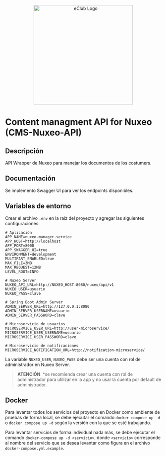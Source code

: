 
<center><a href="https://eclub.com.py/" target="blank"><img src="https://eclub.com.py/wp-content/uploads/2022/05/eclub-logo-en-color.svg" width="320" alt="eClub Logo" /></a></center>

# Content managment API for Nuxeo (CMS-Nuxeo-API)

## Descripción
API Wrapper de Nuxeo para manejar los documentos de los costumers.

## Documentación
Se implemento Swagger UI para ver los endpoints disponibles.

## Variables de entorno

Crear el archivo `.env` en la raíz del proyecto y agregar las siguientes configuraciones:

```dotenv
# Aplicación
APP_NAME=nuxeo-manager-service
APP_HOST=http://localhost
APP_PORT=8000
APP_SWAGGER_UI=true
ENVIRONMENT=development
MULTIPART_ENABLED=true
MAX_FILE=3MB
MAX_REQUEST=12MB
LEVEL_ROOT=INFO

# Nuxeo Server
NUXEO_API_URL=http://NUXEO_HOST:8080/nuxeo/api/v1
NUXEO_USER=usuario
NUXEO_PASS=clave

# Spring Boot Admin Server
ADMIN_SERVER_URL=http://127.0.0.1:8080
ADMIN_SERVER_USERNAME=usuario
ADMIN_SERVER_PASSWORD=clave

# Microservicio de usuarios
MICROSERVICE_USER_URL=http://user-microservice/
MICROSERVICE_USER_USERNAME=usuario
MICROSERVICE_USER_PASSWORD=clave

# Microservicio de notificaciones
MICROSERVICE_NOTIFICATION_URL=http://notification-microservice/
```

La variable `NUXEO_USER`, `NUXEO_PASS` debe ser una cuenta con rol de administrador en Nuxeo Server.

> **ATENCIÓN**: *se recomienda crear una cuenta con rol de administrador para utilizar en la app y no usar la cuenta por default de administrador.

## Docker

Para levantar todos los servicios del proyecto en Docker como ambiente de pruebas de forma local, se debe ejecutar el
comando `docker-compose up -d` o `docker compose up -d` según la versión con la que se esté trabajando.

Para levantar servicios de forma individual nada más, se debe ejecutar el comando `docker-compose up -d <servicio>`,
donde `<servicio>` corresponde al nombre del servicio que se desea levantar como figura en el
archivo `docker-compose.yml.example`.

[1]: https://typeorm.io/#/connection-options/common-connection-options
